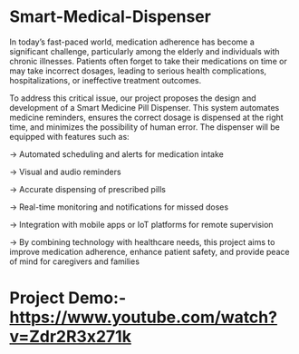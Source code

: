 # Smart-Medical-Dispenser
In today’s fast-paced world, medication adherence has become a significant challenge, particularly among the elderly and individuals with chronic illnesses. Patients often forget to take their medications on time or may take incorrect dosages, leading to serious health complications, hospitalizations, or ineffective treatment outcomes.

To address this critical issue, our project proposes the design and development of a Smart Medicine Pill Dispenser. This system automates medicine reminders, ensures the correct dosage is dispensed at the right time, and minimizes the possibility of human error. The dispenser will be equipped with features such as:

-> Automated scheduling and alerts for medication intake

-> Visual and audio reminders

-> Accurate dispensing of prescribed pills

-> Real-time monitoring and notifications for missed doses

-> Integration with mobile apps or IoT platforms for remote supervision

-> By combining technology with healthcare needs, this project aims to improve medication adherence, enhance patient safety, and provide peace of mind for caregivers and families

# Project Demo:- https://www.youtube.com/watch?v=Zdr2R3x271k
